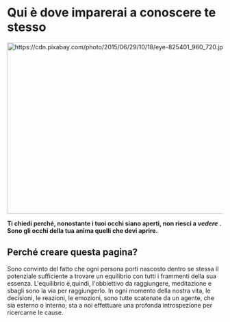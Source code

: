 <h1> Qui è dove imparerai a conoscere te stesso </h1>

<img src="https://cdn.pixabay.com/photo/2015/06/29/10/18/eye-825401_960_720.jpg" alt="https://cdn.pixabay.com/photo/2015/06/29/10/18/eye-825401_960_720.jpg" height="400" width="550"> 
<p> <strong> Ti chiedi perché, nonostante i tuoi occhi siano aperti, non riesci a <em> vedere </em>. Sono gli occhi della tua anima quelli che devi aprire.  </strong> </p>

<h2> Perché creare questa pagina? </h2>

<p> Sono convinto del fatto che ogni persona porti nascosto dentro se stessa il potenziale sufficiente a trovare un equilibrio con tutti i 
  frammenti della sua essenza. L'equilibrio è,quindi, l'obbiettivo da raggiungere, meditazione e sbagli sono la via per raggiungerlo.
  In ogni momento della nostra vita, le decisioni, le reazioni, le emozioni, sono tutte scatenate da un agente, che sia esterno o 
  interno; sta a noi effettuare una profonda introspezione per ricercarne le cause. </p>

